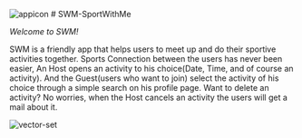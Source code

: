 ![appicon](https://user-images.githubusercontent.com/93865371/207062930-04f72cb8-fb27-4ed9-8537-aa1854f9cfbd.png) # SWM-SportWithMe

*Welcome to SWM!*

SWM is a friendly app that helps users to meet up and do their sportive activities together.
Sports Connection between the users has never been easier, An Host opens an activity to his choice(Date, Time, and of course an activity).
And the Guest(users who want to join) select the activity of his choice through a simple search on his profile page.
Want to delete an activity? No worries, when the Host cancels an activity the users will get a mail about it.

![vector-set](https://user-images.githubusercontent.com/93865371/207061544-f4e9314b-64e6-4584-971f-8ed2c4214093.png)
